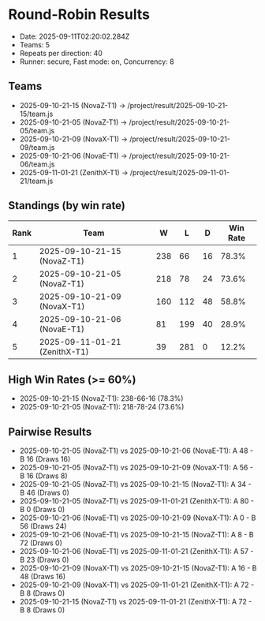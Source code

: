 # Round-Robin Results

- Date: 2025-09-11T02:20:02.284Z
- Teams: 5
- Repeats per direction: 40
- Runner: secure, Fast mode: on, Concurrency: 8

## Teams
- 2025-09-10-21-15 (NovaZ-T1) -> /project/result/2025-09-10-21-15/team.js
- 2025-09-10-21-05 (NovaZ-T1) -> /project/result/2025-09-10-21-05/team.js
- 2025-09-10-21-09 (NovaX-T1) -> /project/result/2025-09-10-21-09/team.js
- 2025-09-10-21-06 (NovaE-T1) -> /project/result/2025-09-10-21-06/team.js
- 2025-09-11-01-21 (ZenithX-T1) -> /project/result/2025-09-11-01-21/team.js

## Standings (by win rate)

| Rank | Team | W | L | D | Win Rate |
| ---- | ---- | - | - | - | -------- |
| 1 | 2025-09-10-21-15 (NovaZ-T1) | 238 | 66 | 16 | 78.3% |
| 2 | 2025-09-10-21-05 (NovaZ-T1) | 218 | 78 | 24 | 73.6% |
| 3 | 2025-09-10-21-09 (NovaX-T1) | 160 | 112 | 48 | 58.8% |
| 4 | 2025-09-10-21-06 (NovaE-T1) | 81 | 199 | 40 | 28.9% |
| 5 | 2025-09-11-01-21 (ZenithX-T1) | 39 | 281 | 0 | 12.2% |

## High Win Rates (>= 60%)
- 2025-09-10-21-15 (NovaZ-T1): 238-66-16 (78.3%)
- 2025-09-10-21-05 (NovaZ-T1): 218-78-24 (73.6%)

## Pairwise Results

- 2025-09-10-21-05 (NovaZ-T1) vs 2025-09-10-21-06 (NovaE-T1): A 48 - B 16 (Draws 16)
- 2025-09-10-21-05 (NovaZ-T1) vs 2025-09-10-21-09 (NovaX-T1): A 56 - B 16 (Draws 8)
- 2025-09-10-21-05 (NovaZ-T1) vs 2025-09-10-21-15 (NovaZ-T1): A 34 - B 46 (Draws 0)
- 2025-09-10-21-05 (NovaZ-T1) vs 2025-09-11-01-21 (ZenithX-T1): A 80 - B 0 (Draws 0)
- 2025-09-10-21-06 (NovaE-T1) vs 2025-09-10-21-09 (NovaX-T1): A 0 - B 56 (Draws 24)
- 2025-09-10-21-06 (NovaE-T1) vs 2025-09-10-21-15 (NovaZ-T1): A 8 - B 72 (Draws 0)
- 2025-09-10-21-06 (NovaE-T1) vs 2025-09-11-01-21 (ZenithX-T1): A 57 - B 23 (Draws 0)
- 2025-09-10-21-09 (NovaX-T1) vs 2025-09-10-21-15 (NovaZ-T1): A 16 - B 48 (Draws 16)
- 2025-09-10-21-09 (NovaX-T1) vs 2025-09-11-01-21 (ZenithX-T1): A 72 - B 8 (Draws 0)
- 2025-09-10-21-15 (NovaZ-T1) vs 2025-09-11-01-21 (ZenithX-T1): A 72 - B 8 (Draws 0)
